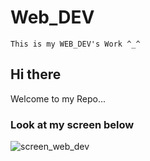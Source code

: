 # Web_DEV
```This is my WEB_DEV's Work ^_^```

##  Hi there
Welcome to my Repo...


###  Look at my screen below

![screen_web_dev](https://user-images.githubusercontent.com/32505948/47142035-b2cff500-d2ca-11e8-8431-3a9a17e9dac0.jpg)
